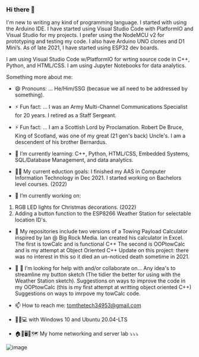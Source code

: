 ### Hi there 👋

<!--
**NewbRangerTom/NewbRangerTom** is a ✨ _special_ ✨ repository because its `README.md` (this file) appears on your GitHub profile.
This Bio is a work in progress.
-->

I'm new to writing any kind of programming language.
I started with using the Arduino IDE. I have started using Visual Studio Code with PlatformIO and Visual Studio for my projects.
I prefer using the NodeMCU v2 for prototyping and testing my code. I also have Arduino UNO clones and D1 Mini’s.  As of late 2021, 
I have started using ESP32 dev boards.

I am using Visual Studio Code w/PlatformIO for wrting source code in C++, Python, and HTML/CSS.
I am using Jupyter Notebooks for data analytics.

Something more about me:

- 😄 Pronouns: ... He/Him/SSG (becasue we all need to be addressed by something).
- ⚡ Fun fact: ... I was an Army Multi-Channel Communications Specialist for 20 years.  I retired as a Staff Sergeant.
- ⚡ Fun fact: ... I am a Scottish Lord by Proclamation.  Robert De Bruce, King of Scotland, was one of my great (21 gen's back) Uncle's.  I am a descendent of his brother Bernardus.

- 🌱 I’m currently learning: C++, Python, HTML/CSS, Embedded Systems, SQL/Database Management, and data analytics. 
- 👨‍🎓 My current eduction goals: I finished my AAS in Computer Information Technology in Dec 2021.  I started working on Bachelors level courses. (2022)

- 🔭 I’m currently working on:
1. RGB LED lights for Christmas decorations. (2022)
2. Adding a button function to the ESP8266 Weather Station for selectable location ID's.
           
- 🔭 My repositories include two versions of a Towing Payload Calculator inspired by Ian @ Big Rock Media.  Ian created his calculator in Excel.
The first is towCalc and is functional C++
The second is OOPtowCalc and is my attempt at Object Oriented C++
Update on this project: there was no interest in this so it died an un-noticed death sometime in 2021.

- 🤔 👯 I’m looking for help with and/or collaborate on...
Any idea's to streamline my button sketch (The tidier the better for using with the Weather Station sketch).
Suggestions on ways to improve the code in my OOPtowCalc (this is my first attempt at writting object oriented C++)
Suggestions on ways to imrpove my towCalc code.

<!-- - 🎇 Ask me about ... -->
- 📫 How to reach me: tomthetech34953@gmail.com
- 🥾🥾💻 with Windows 10 and Ubuntu 20.04-LTS

- 🏠🏫🖥🔀🗺 My home networking and server lab ⤵⤵⤵

![image](https://user-images.githubusercontent.com/67010348/118681646-bbb03c80-b7cd-11eb-9cf8-714598a27d6c.png)
